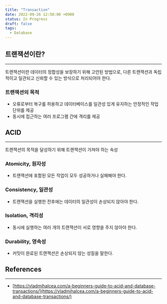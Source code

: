 ```yaml
---
title: "Transaction"
date: 2022-09-26 12:50:00 +0900
status: In Progress
draft: false
tags:
  - Database
---
```


## 트랜잭션이란?

---

트랜잭션이란 데이터의 정합성을 보장하기 위해 고안된 방법으로, 다른 트랜잭션과 독립적이고 일관되고 신뢰할 수 있는 방식으로 처리되어야 한다.

### 트랜잭션의 목적

- 오류로부터 복구를 허용하고 데이터베이스를 일관성 있게 유지하는 안정적인 작업 단위를 제공
- 동시에 접근하는 여러 프로그램 간에 격리를 제공

## ACID

---

트랜잭션의 목적을 달성하기 위해 트랜잭션이 가져야 하는 속성

### Atomicity, 원자성

- 트랜잭션에 포함된 모든 작업이 모두 성공하거나 실패해야 한다.

### Consistency, 일관성

- 트랜잭션을 실행한 전후에는 데이터의 일관성이 손상되지 않아야 한다.

### Isolation, 격리성

- 동시에 실행하는 여러 개의 트랜잭션이 서로 영향을 주지 않아야 한다.

### Durability, 영속성

- 커밋이 완료된 트랜잭션은 손상되지 않는 성질을 말한다.

## References

---

- [https://vladmihalcea.com/a-beginners-guide-to-acid-and-database-transactions/](https://vladmihalcea.com/a-beginners-guide-to-acid-and-database-transactions/)
